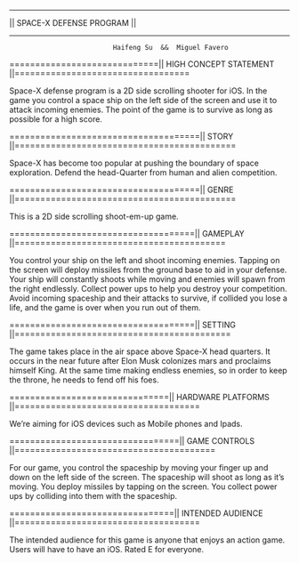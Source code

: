 
*********************************************************************************************
||                               SPACE-X DEFENSE PROGRAM                                   ||
*********************************************************************************************

                              Haifeng Su  &&  Miguel Favero

=============================||  HIGH CONCEPT STATEMENT  ||==================================

Space-X defense program is a 2D side scrolling shooter for iOS. In the game you control 
a space ship on the left side of the screen and use it to attack incoming enemies. The 
point of the game is to survive as long as possible for a high score.


=====================================||  STORY  ||===========================================

Space-X has become too popular at pushing the boundary of space exploration. Defend the 
head-Quarter from human and alien competition.

=====================================||  GENRE  ||===========================================

This is a 2D side scrolling shoot-em-up game.

====================================||  GAMEPLAY  ||=========================================

You control your ship on the left and shoot incoming enemies. Tapping on the screen will 
deploy missiles from the ground base to aid in your defense. Your ship will constantly 
shoots while moving and enemies will spawn from the right endlessly. Collect power ups 
to help you destroy your competition. Avoid incoming spaceship and their attacks to 
survive, if collided you lose a life, and the game is over when you run out of them.

====================================||  SETTING  ||==========================================

The game takes place in the air space above Space-X head quarters. It occurs in the 
near future after Elon Musk colonizes mars and proclaims himself King. At the same time 
making endless enemies, so in order to keep the throne, he needs to fend off his foes.

===============================||  HARDWARE PLATFORMS  ||====================================

We’re aiming for iOS devices such as Mobile phones and Ipads.

=================================||  GAME CONTROLS  ||=======================================

For our game, you control the spaceship by moving your finger up and down on the left 
side of the screen. The spaceship will shoot as long as it’s moving. You deploy missiles 
by tapping on the screen. You collect power ups by colliding into them with the spaceship.

================================||  INTENDED AUDIENCE  ||====================================

The intended audience for this game is anyone that enjoys an action game. Users will have to 
have an iOS. Rated E for everyone.



